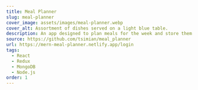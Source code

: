 ```yaml
---
title: Meal Planner
slug: meal-planner
cover_image: assets/images/meal-planner.webp
cover_alt: Assortment of dishes served on a light blue table.
description: An app designed to plan meals for the week and store them in a database.
source: https://github.com/tsimian/meal_planner
url: https://mern-meal-planner.netlify.app/login
tags:
  - React
  - Redux
  - MongoDB
  - Node.js
order: 1
---
```

